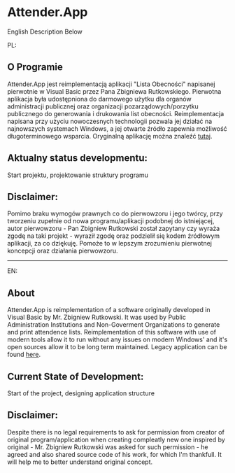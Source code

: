 # Attender.App
English Description Below

PL:
## O Programie
Attender.App jest reimplementacją aplikacji "Lista Obecności" napisanej pierwotnie w Visual Basic przez Pana Zbigniewa Rutkowskiego. Pierwotna aplikacja była udostępniona do darmowego użytku dla organów administracji publicznej oraz organizacji pozarządowych/porzytku publicznego do generowania i drukowania list obecności. Reimplementacja napisana przy użyciu nowoczesnych technologii pozwala jej działać na najnowszych systemach Windows, a jej otwarte źródło zapewnia możliwość długoterminowego wsparcia. Oryginalną aplikację można znaleźć [tutaj](https://lista.opx.pl/). 

## Aktualny status developmentu: 
Start projektu, projektowanie struktury programu

## Disclaimer:
Pomimo braku wymogów prawnych co do pierwowzoru i jego twórcy, przy tworzeniu zupełnie od nowa programu/aplikacji podobnej do istniejącej, autor pierwowzoru - Pan Zbigniew Rutkowski został zapytany czy wyraża zgodę na taki projekt - wyraził zgodę oraz podzielił się kodem źródłowym aplikacji, za co dziękuję. Pomoże to w lepszym zrozumieniu pierwotnej koncepcji oraz działania pierwowzoru.

------------------------------------------------------------------------------------------------

EN:
## About
Attender.App is reimplementation of a software originally developed in Visual Basic by Mr. Zbigniew Rutkowski. It was used by Public Administration Institutions and Non-Goverment Organizations to generate and print attendence lists. Reimplementation of this software with use of modern tools allow it to run without any issues on modern Windows' and it's open sources allow it to be long term maintained. Legacy application can be found [here](https://lista.opx.pl/).

## Current State of Development: 
Start of the project, designing application structure

## Disclaimer:
Despite there is no legal requirements to ask for permission from creator of original program/application when creating compleatly new one inspired by original - Mr. Zbigniew Rutkowski was asked for such permission - he agreed and also shared source code of his work, for which I'm thankfull. It will help me to better understand original concept.
